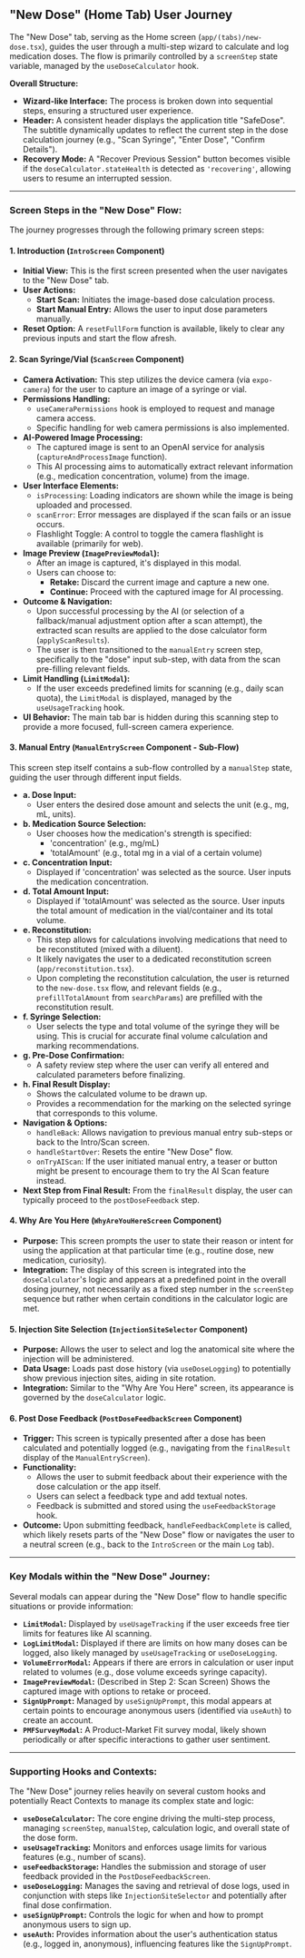 ## "New Dose" (Home Tab) User Journey

The "New Dose" tab, serving as the Home screen (`app/(tabs)/new-dose.tsx`), guides the user through a multi-step wizard to calculate and log medication doses. The flow is primarily controlled by a `screenStep` state variable, managed by the `useDoseCalculator` hook.

**Overall Structure:**

*   **Wizard-like Interface:** The process is broken down into sequential steps, ensuring a structured user experience.
*   **Header:** A consistent header displays the application title "SafeDose". The subtitle dynamically updates to reflect the current step in the dose calculation journey (e.g., "Scan Syringe", "Enter Dose", "Confirm Details").
*   **Recovery Mode:** A "Recover Previous Session" button becomes visible if the `doseCalculator.stateHealth` is detected as `'recovering'`, allowing users to resume an interrupted session.

---

### Screen Steps in the "New Dose" Flow:

The journey progresses through the following primary screen steps:

#### 1. Introduction (`IntroScreen` Component)

*   **Initial View:** This is the first screen presented when the user navigates to the "New Dose" tab.
*   **User Actions:**
    *   **Start Scan:** Initiates the image-based dose calculation process.
    *   **Start Manual Entry:** Allows the user to input dose parameters manually.
*   **Reset Option:** A `resetFullForm` function is available, likely to clear any previous inputs and start the flow afresh.

#### 2. Scan Syringe/Vial (`ScanScreen` Component)

*   **Camera Activation:** This step utilizes the device camera (via `expo-camera`) for the user to capture an image of a syringe or vial.
*   **Permissions Handling:**
    *   `useCameraPermissions` hook is employed to request and manage camera access.
    *   Specific handling for web camera permissions is also implemented.
*   **AI-Powered Image Processing:**
    *   The captured image is sent to an OpenAI service for analysis (`captureAndProcessImage` function).
    *   This AI processing aims to automatically extract relevant information (e.g., medication concentration, volume) from the image.
*   **User Interface Elements:**
    *   `isProcessing`: Loading indicators are shown while the image is being uploaded and processed.
    *   `scanError`: Error messages are displayed if the scan fails or an issue occurs.
    *   Flashlight Toggle: A control to toggle the camera flashlight is available (primarily for web).
*   **Image Preview (`ImagePreviewModal`):**
    *   After an image is captured, it's displayed in this modal.
    *   Users can choose to:
        *   **Retake:** Discard the current image and capture a new one.
        *   **Continue:** Proceed with the captured image for AI processing.
*   **Outcome & Navigation:**
    *   Upon successful processing by the AI (or selection of a fallback/manual adjustment option after a scan attempt), the extracted scan results are applied to the dose calculator form (`applyScanResults`).
    *   The user is then transitioned to the `manualEntry` screen step, specifically to the "dose" input sub-step, with data from the scan pre-filling relevant fields.
*   **Limit Handling (`LimitModal`):**
    *   If the user exceeds predefined limits for scanning (e.g., daily scan quota), the `LimitModal` is displayed, managed by the `useUsageTracking` hook.
*   **UI Behavior:** The main tab bar is hidden during this scanning step to provide a more focused, full-screen camera experience.

#### 3. Manual Entry (`ManualEntryScreen` Component - Sub-Flow)

This screen step itself contains a sub-flow controlled by a `manualStep` state, guiding the user through different input fields.

*   **a. Dose Input:**
    *   User enters the desired dose amount and selects the unit (e.g., mg, mL, units).
*   **b. Medication Source Selection:**
    *   User chooses how the medication's strength is specified:
        *   'concentration' (e.g., mg/mL)
        *   'totalAmount' (e.g., total mg in a vial of a certain volume)
*   **c. Concentration Input:**
    *   Displayed if 'concentration' was selected as the source. User inputs the medication concentration.
*   **d. Total Amount Input:**
    *   Displayed if 'totalAmount' was selected as the source. User inputs the total amount of medication in the vial/container and its total volume.
*   **e. Reconstitution:**
    *   This step allows for calculations involving medications that need to be reconstituted (mixed with a diluent).
    *   It likely navigates the user to a dedicated reconstitution screen (`app/reconstitution.tsx`).
    *   Upon completing the reconstitution calculation, the user is returned to the `new-dose.tsx` flow, and relevant fields (e.g., `prefillTotalAmount` from `searchParams`) are prefilled with the reconstitution result.
*   **f. Syringe Selection:**
    *   User selects the type and total volume of the syringe they will be using. This is crucial for accurate final volume calculation and marking recommendations.
*   **g. Pre-Dose Confirmation:**
    *   A safety review step where the user can verify all entered and calculated parameters before finalizing.
*   **h. Final Result Display:**
    *   Shows the calculated volume to be drawn up.
    *   Provides a recommendation for the marking on the selected syringe that corresponds to this volume.
*   **Navigation & Options:**
    *   `handleBack`: Allows navigation to previous manual entry sub-steps or back to the Intro/Scan screen.
    *   `handleStartOver`: Resets the entire "New Dose" flow.
    *   `onTryAIScan`: If the user initiated manual entry, a teaser or button might be present to encourage them to try the AI Scan feature instead.
*   **Next Step from Final Result:** From the `finalResult` display, the user can typically proceed to the `postDoseFeedback` step.

#### 4. Why Are You Here (`WhyAreYouHereScreen` Component)

*   **Purpose:** This screen prompts the user to state their reason or intent for using the application at that particular time (e.g., routine dose, new medication, curiosity).
*   **Integration:** The display of this screen is integrated into the `doseCalculator`'s logic and appears at a predefined point in the overall dosing journey, not necessarily as a fixed step number in the `screenStep` sequence but rather when certain conditions in the calculator logic are met.

#### 5. Injection Site Selection (`InjectionSiteSelector` Component)

*   **Purpose:** Allows the user to select and log the anatomical site where the injection will be administered.
*   **Data Usage:** Loads past dose history (via `useDoseLogging`) to potentially show previous injection sites, aiding in site rotation.
*   **Integration:** Similar to the "Why Are You Here" screen, its appearance is governed by the `doseCalculator` logic.

#### 6. Post Dose Feedback (`PostDoseFeedbackScreen` Component)

*   **Trigger:** This screen is typically presented after a dose has been calculated and potentially logged (e.g., navigating from the `finalResult` display of the `ManualEntryScreen`).
*   **Functionality:**
    *   Allows the user to submit feedback about their experience with the dose calculation or the app itself.
    *   Users can select a feedback type and add textual notes.
    *   Feedback is submitted and stored using the `useFeedbackStorage` hook.
*   **Outcome:** Upon submitting feedback, `handleFeedbackComplete` is called, which likely resets parts of the "New Dose" flow or navigates the user to a neutral screen (e.g., back to the `IntroScreen` or the main `Log` tab).

---

### Key Modals within the "New Dose" Journey:

Several modals can appear during the "New Dose" flow to handle specific situations or provide information:

*   **`LimitModal`:** Displayed by `useUsageTracking` if the user exceeds free tier limits for features like AI scanning.
*   **`LogLimitModal`:** Displayed if there are limits on how many doses can be logged, also likely managed by `useUsageTracking` or `useDoseLogging`.
*   **`VolumeErrorModal`:** Appears if there are errors in calculation or user input related to volumes (e.g., dose volume exceeds syringe capacity).
*   **`ImagePreviewModal`:** (Described in Step 2: Scan Screen) Shows the captured image with options to retake or proceed.
*   **`SignUpPrompt`:** Managed by `useSignUpPrompt`, this modal appears at certain points to encourage anonymous users (identified via `useAuth`) to create an account.
*   **`PMFSurveyModal`:** A Product-Market Fit survey modal, likely shown periodically or after specific interactions to gather user sentiment.

---

### Supporting Hooks and Contexts:

The "New Dose" journey relies heavily on several custom hooks and potentially React Contexts to manage its complex state and logic:

*   **`useDoseCalculator`:** The core engine driving the multi-step process, managing `screenStep`, `manualStep`, calculation logic, and overall state of the dose form.
*   **`useUsageTracking`:** Monitors and enforces usage limits for various features (e.g., number of scans).
*   **`useFeedbackStorage`:** Handles the submission and storage of user feedback provided in the `PostDoseFeedbackScreen`.
*   **`useDoseLogging`:** Manages the saving and retrieval of dose logs, used in conjunction with steps like `InjectionSiteSelector` and potentially after final dose confirmation.
*   **`useSignUpPrompt`:** Controls the logic for when and how to prompt anonymous users to sign up.
*   **`useAuth`:** Provides information about the user's authentication status (e.g., logged in, anonymous), influencing features like the `SignUpPrompt`.
